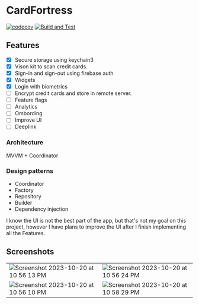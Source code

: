 # CardFortress

[![codecov](https://codecov.io/github/RobertiOS/CardFortress/branch/development/graph/badge.svg?token=Q0NMPMGYAY)](https://codecov.io/github/RobertiOS/CardFortress)
[![Build and Test](https://github.com/RobertiOS/CardFortress/actions/workflows/build.yml/badge.svg?branch=development)](https://github.com/RobertiOS/CardFortress/actions/workflows/build.yml)


## Features
- [x] Secure storage using keychain3
- [x] Vison kit to scan credit cards.
- [x] Sign-in and sign-out using firebase auth
- [x] Widgets
- [x] Login with biometrics 
- [ ] Encrypt credit cards and store in remote server.
- [ ] Feature flags
- [ ] Analytics
- [ ] Ombording
- [ ] Improve UI
- [ ] Deeplink

### Architecture
MVVM + Coordinator

### Design patterns
- Coordinator
- Factory
- Repository
- Builder
- Dependency injection

I know the UI is not the best part of the app, but that's not my goal on this project, however I have plans to improve the UI after I finish implementing all the Features.

## Screenshots

|  |  |
|- | - |
| ![Screenshot 2023-10-20 at 10 56 13 PM](https://github.com/RobertiOS/CardFortress/assets/93169254/b2dad9e1-f5de-4c9a-a803-2217752903c6) | ![Screenshot 2023-10-20 at 10 56 24 PM](https://github.com/RobertiOS/CardFortress/assets/93169254/df5094f0-9de3-4a35-87fe-19b6181fb0e0) |
| ![Screenshot 2023-10-20 at 10 56 10 PM](https://github.com/RobertiOS/CardFortress/assets/93169254/f93d78d7-e8ab-4bbc-8f97-4d6e90e2892b) | ![Screenshot 2023-10-20 at 10 58 29 PM](https://github.com/RobertiOS/CardFortress/assets/93169254/cc81363c-fd86-4bec-b521-63c9a296426b) |
